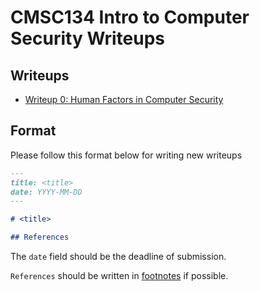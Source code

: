 # CMSC134 Intro to Computer Security Writeups

## Writeups

- [Writeup 0: Human Factors in Computer Security](./Writeup%200/writeup.md)

## Format

Please follow this format below for writing new writeups

```md
---
title: <title>
date: YYYY-MM-DD
---

# <title>

## References
```

The `date` field should be the deadline of submission.

`References` should be written in [footnotes](https://github.blog/changelog/2021-09-30-footnotes-now-supported-in-markdown-fields/) if possible.
